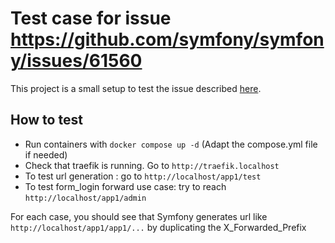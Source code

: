 # Test case for issue https://github.com/symfony/symfony/issues/61560

This project is a small setup to test the issue described [here](https://github.com/symfony/symfony/issues/61560).

## How to test

- Run containers with ```docker compose up -d``` (Adapt the compose.yml file if needed)
- Check that traefik is running. Go to `http://traefik.localhost`
- To test url generation : go to `http://localhost/app1/test`
- To test form_login forward use case: try to reach `http://localhost/app1/admin`

For each case, you should see that Symfony generates url like `http://localhost/app1/app1/...` by duplicating the X_Forwarded_Prefix
